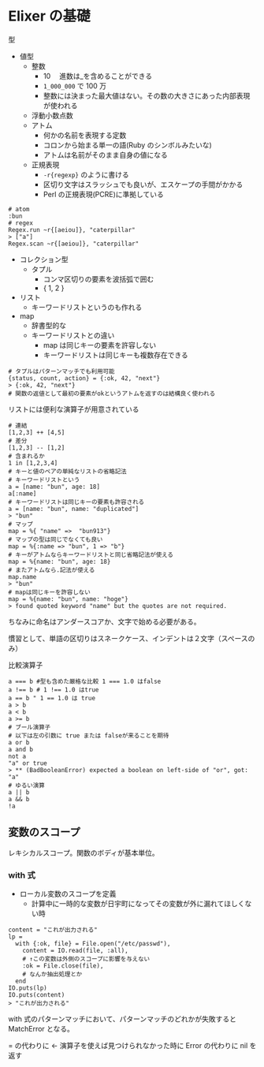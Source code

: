 # Elixer の基礎

型

- 値型
  - 整数
    - 10 　進数は\_を含めることができる
    - `1_000_000` で 100 万
    - 整数には決まった最大値はない。その数の大きさにあった内部表現が使われる
  - 浮動小数点数
  - アトム
    - 何かの名前を表現する定数
    - コロンから始まる単一の語(Ruby のシンボルみたいな)
    - アトムは名前がそのまま自身の値になる
  - 正規表現
    - `-r{regexp}` のように書ける
    - 区切り文字はスラッシュでも良いが、エスケープの手間がかかる
    - Perl の正規表現(PCRE)に準拠している

```elixer
# atom
:bun
# regex
Regex.run ~r{[aeiou]}, "caterpillar"
> ["a"]
Regex.scan ~r{[aeiou]}, "caterpillar"
```

- コレクション型
  - タプル
    - コンマ区切りの要素を波括弧で囲む
    - { 1, 2 }
- リスト
  - キーワードリストというのも作れる
- map
  - 辞書型的な
  - キーワードリストとの違い
    - map は同じキーの要素を許容しない
    - キーワードリストは同じキーも複数存在できる

```elixer
# タプルはパターンマッチでも利用可能
{status, count, action} = {:ok, 42, "next"}
> {:ok, 42, "next"}
# 関数の返値として最初の要素がokというアトムを返すのは結構良く使われる
```

リストには便利な演算子が用意されている

```elixer
# 連結
[1,2,3] ++ [4,5]
# 差分
[1,2,3] -- [1,2]
# 含まれるか
1 in [1,2,3,4]
# キーと値のペアの単純なリストの省略記法
# キーワードリストという
a = [name: "bun", age: 18]
a[:name]
# キーワードリストは同じキーの要素も許容される
a = [name: "bun", name: "duplicated"]
> "bun"
# マップ
map = %{ "name" =>  "bun913"}
# マップの型は同じでなくても良い
map = %{:name => "bun", 1 => "b"}
# キーがアトムならキーワードリストと同じ省略記法が使える
map = %{name: "bun", age: 18}
# またアトムなら.記法が使える
map.name
> "bun"
# mapは同じキーを許容しない
map = %{name: "bun", name: "hoge"}
> found quoted keyword "name" but the quotes are not required.
```

ちなみに命名はアンダースコアか、文字で始める必要がある。

慣習として、単語の区切りはスネークケース、インデントは２文字（スペースのみ）

比較演算子

```elixer
a === b #型も含めた厳格な比較 1 === 1.0 はfalse
a !== b # 1 !== 1.0 はtrue
a == b " 1 == 1.0 は true
a > b
a < b
a >= b
# ブール演算子
# 以下は左の引数に true または falseが来ることを期待
a or b
a and b
not a
"a" or true
> ** (BadBooleanError) expected a boolean on left-side of "or", got: "a"
# ゆるい演算
a || b
a && b
!a
```

## 変数のスコープ

レキシカルスコープ。関数のボディが基本単位。

### with 式

- ローカル変数のスコープを定義
  - 計算中に一時的な変数が日宇町になってその変数が外に漏れてほしくない時

```elixer
content = "これが出力される"
lp =
  with {:ok, file} = File.open("/etc/passwd"),
    content = IO.read(file, :all),
    # ↑この変数は外側のスコープに影響を与えない
    :ok = File.close(file),
    # なんか抽出処理とか
  end
IO.puts(lp)
IO.puts(content)
> "これが出力される"
```

with 式のパターンマッチにおいて、パターンマッチのどれかが失敗すると MatchError となる。

= の代わりに <- 演算子を使えば見つけられなかった時に Error の代わりに nil を返す
